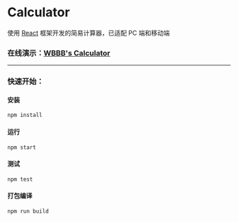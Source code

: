 # Calculator
使用 [React](https://zh-hans.react.dev/) 框架开发的简易计算器，已适配 PC 端和移动端

### 在线演示：[WBBB's Calculator](http://wbbb.plus/calc)
<hr>

### 快速开始：
#### 安装
```
npm install
```
#### 运行
```
npm start
```
#### 测试
```
npm test
```
#### 打包编译
```
npm run build
```
